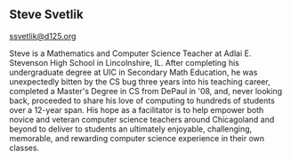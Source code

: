 ## Steve Svetlik

[ssvetlik@d125.org](mailto:ssvetlik@d125.org)

Steve is a Mathematics and Computer Science Teacher at Adlai E. Stevenson High School in Lincolnshire, IL.  After completing his undergraduate degree at UIC in Secondary Math Education, he was unexpectedly bitten by the CS bug three years into his teaching career, completed a Master's Degree in CS from DePaul in '08, and, never looking back, proceeded to share his love of computing to hundreds of students over a 12-year span.  His hope as a facilitator is to help empower both novice and veteran computer science teachers around Chicagoland and beyond to deliver to students an ultimately enjoyable, challenging, memorable, and rewarding computer science experience in their own classes.
